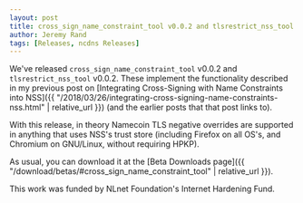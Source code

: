 ```yaml
---
layout: post
title: cross_sign_name_constraint_tool v0.0.2 and tlsrestrict_nss_tool v0.0.2 Released
author: Jeremy Rand
tags: [Releases, ncdns Releases]
---
```


We've released `cross_sign_name_constraint_tool` v0.0.2 and `tlsrestrict_nss_tool` v0.0.2.  These implement the functionality described in my previous post on [Integrating Cross-Signing with Name Constraints into NSS]({{ "/2018/03/26/integrating-cross-signing-name-constraints-nss.html" | relative_url }}) (and the earlier posts that that post links to).

With this release, in theory Namecoin TLS negative overrides are supported in anything that uses NSS's trust store (including Firefox on all OS's, and Chromium on GNU/Linux, without requiring HPKP).

As usual, you can download it at the [Beta Downloads page]({{ "/download/betas/#cross_sign_name_constraint_tool" | relative_url }}).

This work was funded by NLnet Foundation's Internet Hardening Fund.

